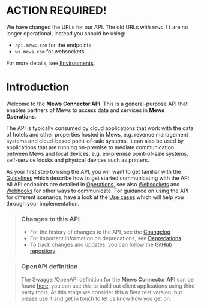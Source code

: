 # ACTION REQUIRED!  

We have changed the URLs for our API. The old URLs with `mews.li` are no longer operational, instead you should be using:
* `api.mews.com` for the endpoints
* `ws.mews.com` for websockets

For more details, see [Environments](guidelines/environments.md).

# Introduction

Welcome to the __Mews Connector API__. This is a general-purpose API that enables partners of Mews to access data and services in __Mews Operations__.

The API is typically consumed by cloud applications that work with the data of hotels and other properties hosted in Mews, e.g. revenue management systems and cloud-based point-of-sale systems.
It can also be used by applications that are running on-premise to mediate communication between Mews and local devices, e.g. en-premise point-of-sale systems, self-service kiosks and physical devices such as printers.

As your first step to using the API, you will want to get familiar with the [Guidelines](guidelines/) which describe how to get started communicating with the API.
All API endpoints are detailed in [Operations](operations/), see also [Websockets](websockets/) and [Webhooks](webhooks/) for other ways to communicate.
For guidance on using the API for different scenarios, have a look at the [Use cases](use-cases/) which will help you through your implementation.

> ### Changes to this API
> * For the history of changes to the API, see the [Changelog](changelog/)
> * For important information on deprecations, see [Deprecations](deprecations/)
> * To track changes and updates, you can follow the [GitHub repository](https://github.com/MewsSystems/gitbook-connector-api/tree/master)

> ### OpenAPI definition
> The Swagger/OpenAPI definition for the __Mews Connector API__ can be found [here](https://www.mews.li/Swagger/connector/swagger.yaml?utm_medium=email&_hsmi=2&_hsenc=p2ANqtz--5lDCujDR6Xe7Jy52w3Lnw1k6BdHQKkAlBtI9IgVXTrKDCzqGE0VkjZU8LIhw7ZI8P3_e90peDM_GJ7Fz7iEXjPdJZrw&utm_content=2&utm_source=hs_email),
> you can use this to build out client applications using third party tools.
> At this stage we consider this a Beta test version, but please use it and get in touch to let us know how you get on.

